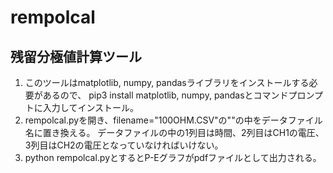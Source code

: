 # rempolcal
## 残留分極値計算ツール
1. このツールはmatplotlib, numpy, pandasライブラリをインストールする必要があるので、
   pip3 install matplotlib, numpy, pandasとコマンドプロンプトに入力してインストール。
2. rempolcal.pyを開き、filename="100OHM.CSV"の""の中をデータファイル名に置き換える。
   データファイルの中の1列目は時間、2列目はCH1の電圧、3列目はCH2の電圧となっていなければいけない。
3. python rempolcal.pyとするとP-Eグラフがpdfファイルとして出力される。
